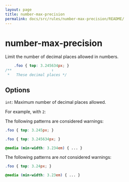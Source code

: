 ```yaml
---
layout: page
title: number-max-precision
permalink: docs/src/rules/number-max-precision/README/
---
```


# number-max-precision

Limit the number of decimal places allowed in numbers.

```css
    .foo { top: 3.245634px; }
/**                  ↑
 *   These decimal places */
```

## Options

`int`: Maximum number of decimal places allowed.

For example, with `2`:

The following patterns are considered warnings:

```css
.foo { top: 3.245px; }
```

```css
.foo { top: 3.245634px; }
```

```css
@media (min-width: 3.234em) { ... }
```

The following patterns are *not* considered warnings:

```css
.foo { top: 3.24px; }
```

```css
@media (min-width: 3.23em) { ... }
```
